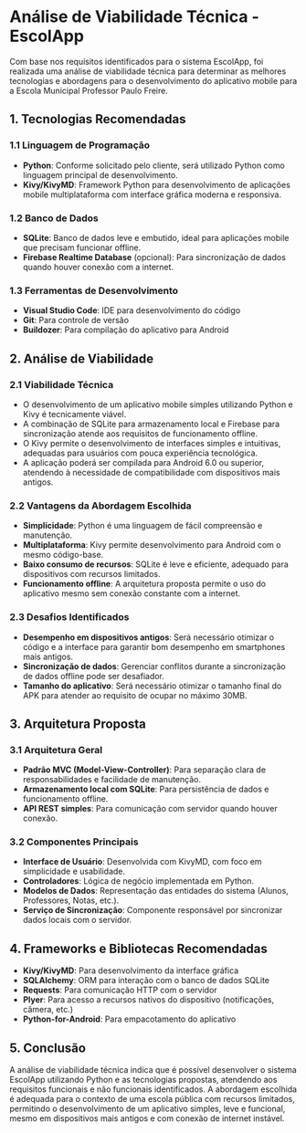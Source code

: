 # Análise de Viabilidade Técnica - EscolApp

Com base nos requisitos identificados para o sistema EscolApp, foi realizada uma análise de viabilidade técnica para determinar as melhores tecnologias e abordagens para o desenvolvimento do aplicativo mobile para a Escola Municipal Professor Paulo Freire.

## 1. Tecnologias Recomendadas

### 1.1 Linguagem de Programação
- **Python**: Conforme solicitado pelo cliente, será utilizado Python como linguagem principal de desenvolvimento.
- **Kivy/KivyMD**: Framework Python para desenvolvimento de aplicações mobile multiplataforma com interface gráfica moderna e responsiva.

### 1.2 Banco de Dados
- **SQLite**: Banco de dados leve e embutido, ideal para aplicações mobile que precisam funcionar offline.
- **Firebase Realtime Database** (opcional): Para sincronização de dados quando houver conexão com a internet.

### 1.3 Ferramentas de Desenvolvimento
- **Visual Studio Code**: IDE para desenvolvimento do código
- **Git**: Para controle de versão
- **Buildozer**: Para compilação do aplicativo para Android

## 2. Análise de Viabilidade

### 2.1 Viabilidade Técnica
- O desenvolvimento de um aplicativo mobile simples utilizando Python e Kivy é tecnicamente viável.
- A combinação de SQLite para armazenamento local e Firebase para sincronização atende aos requisitos de funcionamento offline.
- O Kivy permite o desenvolvimento de interfaces simples e intuitivas, adequadas para usuários com pouca experiência tecnológica.
- A aplicação poderá ser compilada para Android 6.0 ou superior, atendendo à necessidade de compatibilidade com dispositivos mais antigos.

### 2.2 Vantagens da Abordagem Escolhida
- **Simplicidade**: Python é uma linguagem de fácil compreensão e manutenção.
- **Multiplataforma**: Kivy permite desenvolvimento para Android com o mesmo código-base.
- **Baixo consumo de recursos**: SQLite é leve e eficiente, adequado para dispositivos com recursos limitados.
- **Funcionamento offline**: A arquitetura proposta permite o uso do aplicativo mesmo sem conexão constante com a internet.

### 2.3 Desafios Identificados
- **Desempenho em dispositivos antigos**: Será necessário otimizar o código e a interface para garantir bom desempenho em smartphones mais antigos.
- **Sincronização de dados**: Gerenciar conflitos durante a sincronização de dados offline pode ser desafiador.
- **Tamanho do aplicativo**: Será necessário otimizar o tamanho final do APK para atender ao requisito de ocupar no máximo 30MB.

## 3. Arquitetura Proposta

### 3.1 Arquitetura Geral
- **Padrão MVC (Model-View-Controller)**: Para separação clara de responsabilidades e facilidade de manutenção.
- **Armazenamento local com SQLite**: Para persistência de dados e funcionamento offline.
- **API REST simples**: Para comunicação com servidor quando houver conexão.

### 3.2 Componentes Principais
- **Interface de Usuário**: Desenvolvida com KivyMD, com foco em simplicidade e usabilidade.
- **Controladores**: Lógica de negócio implementada em Python.
- **Modelos de Dados**: Representação das entidades do sistema (Alunos, Professores, Notas, etc.).
- **Serviço de Sincronização**: Componente responsável por sincronizar dados locais com o servidor.

## 4. Frameworks e Bibliotecas Recomendadas

- **Kivy/KivyMD**: Para desenvolvimento da interface gráfica
- **SQLAlchemy**: ORM para interação com o banco de dados SQLite
- **Requests**: Para comunicação HTTP com o servidor
- **Plyer**: Para acesso a recursos nativos do dispositivo (notificações, câmera, etc.)
- **Python-for-Android**: Para empacotamento do aplicativo

## 5. Conclusão

A análise de viabilidade técnica indica que é possível desenvolver o sistema EscolApp utilizando Python e as tecnologias propostas, atendendo aos requisitos funcionais e não funcionais identificados. A abordagem escolhida é adequada para o contexto de uma escola pública com recursos limitados, permitindo o desenvolvimento de um aplicativo simples, leve e funcional, mesmo em dispositivos mais antigos e com conexão de internet instável.
